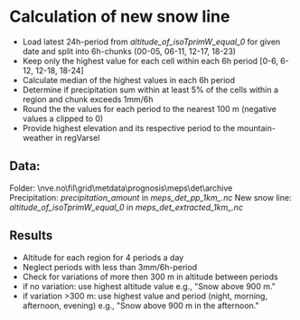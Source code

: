 # Calculation of new snow line

- Load latest 24h-period from _altitude_of_isoTprimW_equal_0_ for given date and split into 6h-chunks (00-05, 06-11, 12-17, 18-23)
 - Keep only the highest value for each cell within each 6h period [0-6, 6-12, 12-18, 18-24]
 - Calculate median of the highest values in each 6h period
 - Determine if precipitation sum within at least 5% of the cells within a region and chunk exceeds 1mm/6h
 - Round the the values for each period to the nearest 100 m (negative values a clipped to 0)
 - Provide highest elevation and its respective period to the mountain-weather in regVarsel
 
 
 ## Data:
 
 Folder: \\nve.no\fil\grid\metdata\prognosis\meps\det\archive\
 Precipitation: *precipitation_amount* in *meps_det_pp_1km_<data>.nc*
 New snow line: *altitude_of_isoTprimW_equal_0* in *meps_det_extracted_1km_<date>.nc*
 

## Results

- Altitude for each region for 4 periods a day
- Neglect periods with less than 3mm/6h-period
- Check for variations of more then 300 m in altitude between periods
 - if no variation: use highest altitude value e.g., "Snow above 900 m."
 - if variation >300 m: use highest value and period (night, morning, afternoon, evening) e.g., "Snow above 900 m in the afternoon."  